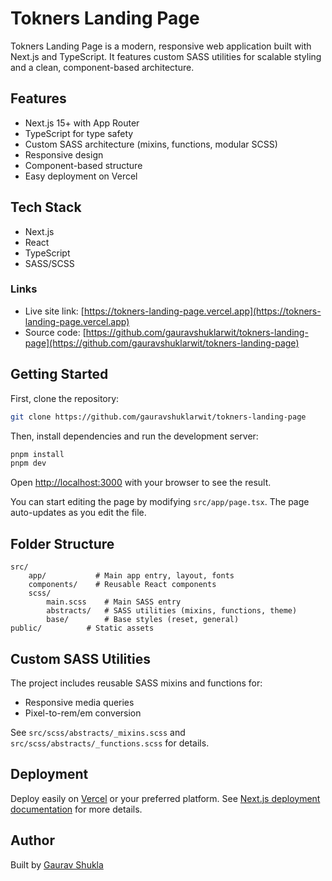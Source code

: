 # Tokners Landing Page

Tokners Landing Page is a modern, responsive web application built with Next.js and TypeScript. It features custom SASS utilities for scalable styling and a clean, component-based architecture.

## Features

- Next.js 15+ with App Router
- TypeScript for type safety
- Custom SASS architecture (mixins, functions, modular SCSS)
- Responsive design
- Component-based structure
- Easy deployment on Vercel

## Tech Stack

- Next.js
- React
- TypeScript
- SASS/SCSS

### Links

- Live site link: [https://tokners-landing-page.vercel.app](https://tokners-landing-page.vercel.app)
- Source code: [https://github.com/gauravshuklarwit/tokners-landing-page](https://github.com/gauravshuklarwit/tokners-landing-page)

## Getting Started

First, clone the repository:

```bash
git clone https://github.com/gauravshuklarwit/tokners-landing-page
```

Then, install dependencies and run the development server:

```bash
pnpm install
pnpm dev
```

Open [http://localhost:3000](http://localhost:3000) with your browser to see the result.

You can start editing the page by modifying `src/app/page.tsx`. The page auto-updates as you edit the file.

## Folder Structure

```
src/
	app/           # Main app entry, layout, fonts
	components/    # Reusable React components
	scss/
		main.scss    # Main SASS entry
		abstracts/   # SASS utilities (mixins, functions, theme)
		base/        # Base styles (reset, general)
public/          # Static assets
```

## Custom SASS Utilities

The project includes reusable SASS mixins and functions for:

- Responsive media queries
- Pixel-to-rem/em conversion

See `src/scss/abstracts/_mixins.scss` and `src/scss/abstracts/_functions.scss` for details.

## Deployment

Deploy easily on [Vercel](https://vercel.com/) or your preferred platform. See [Next.js deployment documentation](https://nextjs.org/docs/app/building-your-application/deploying) for more details.

## Author

Built by [Gaurav Shukla](https://github.com/gauravshuklarwit)
